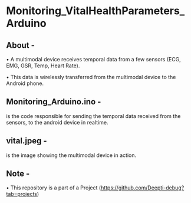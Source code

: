 Monitoring_VitalHealthParameters_Arduino
=========================================

About -
-------
• A multimodal device receives temporal data from a few sensors (ECG, EMG, GSR, Temp, Heart Rate).

• This data is wirelessly transferred from the multimodal device to the Android phone.

Monitoring_Arduino.ino -
------------------------
is the code responsible for sending the temporal data received from the sensors, to the android device in realtime.

vital.jpeg - 
------------
is the image showing the multimodal device in action.

Note -
------
• This repository is a part of a Project (https://github.com/Deepti-debug?tab=projects)
